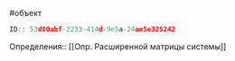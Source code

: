 #объект

```javascript
ID:: 53d80abf-2233-414d-9e5a-24ae5e325242
```

Определения:: [[Опр. Расширенной матрицы системы]]